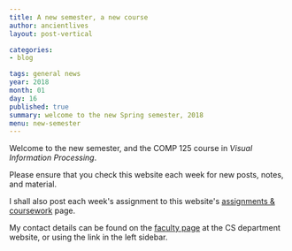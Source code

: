 ```yaml
---
title: A new semester, a new course
author: ancientlives
layout: post-vertical

categories:
- blog

tags: general news
year: 2018
month: 01
day: 16
published: true
summary: welcome to the new Spring semester, 2018
menu: new-semester
---
```


Welcome to the new semester, and the COMP 125 course in *Visual Information Processing*.

Please ensure that you check this website each week for new posts, notes, and material.

I shall also post each week's assignment to this website's [assignments & coursework](/assignments) page.

My contact details can be found on the [faculty page](http://www.luc.edu/cs/people/ftfaculty/haywardnicholas.shtml) at the CS department website, or using the link in the left sidebar.
